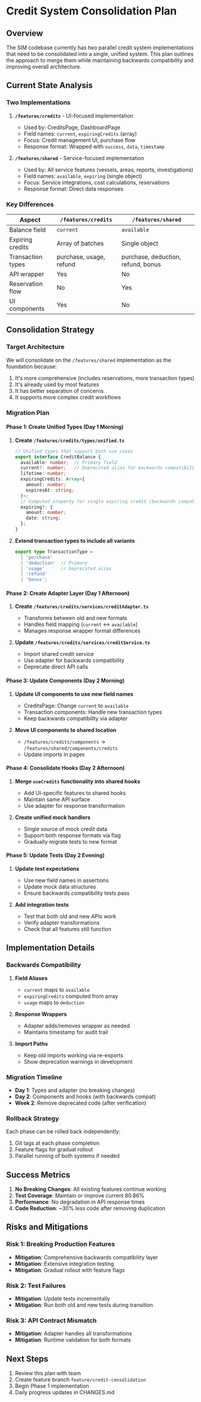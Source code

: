 # Credit System Consolidation Plan

## Overview
The SIM codebase currently has two parallel credit system implementations that need to be consolidated into a single, unified system. This plan outlines the approach to merge them while maintaining backwards compatibility and improving overall architecture.

## Current State Analysis

### Two Implementations

1. **`/features/credits`** - UI-focused implementation
   - Used by: CreditsPage, DashboardPage
   - Field names: `current`, `expiringCredits` (array)
   - Focus: Credit management UI, purchase flow
   - Response format: Wrapped with `success`, `data`, `timestamp`

2. **`/features/shared`** - Service-focused implementation
   - Used by: All service features (vessels, areas, reports, investigations)
   - Field names: `available`, `expiring` (single object)
   - Focus: Service integrations, cost calculations, reservations
   - Response format: Direct data responses

### Key Differences

| Aspect | `/features/credits` | `/features/shared` |
|--------|--------------------|--------------------|
| Balance field | `current` | `available` |
| Expiring credits | Array of batches | Single object |
| Transaction types | purchase, usage, refund | purchase, deduction, refund, bonus |
| API wrapper | Yes | No |
| Reservation flow | No | Yes |
| UI components | Yes | No |

## Consolidation Strategy

### Target Architecture

We will consolidate on the `/features/shared` implementation as the foundation because:
1. It's more comprehensive (includes reservations, more transaction types)
2. It's already used by most features
3. It has better separation of concerns
4. It supports more complex credit workflows

### Migration Plan

#### Phase 1: Create Unified Types (Day 1 Morning)

1. **Create `/features/credits/types/unified.ts`**
   ```typescript
   // Unified types that support both use cases
   export interface CreditBalance {
     available: number;  // Primary field
     current?: number;   // Deprecated alias for backwards compatibility
     lifetime: number;
     expiringCredits: Array<{
       amount: number;
       expiresAt: string;
     }>;
     // Computed property for single expiring credit (backwards compat)
     expiring?: {
       amount: number;
       date: string;
     };
   }
   ```

2. **Extend transaction types to include all variants**
   ```typescript
   export type TransactionType = 
     | 'purchase' 
     | 'deduction'  // Primary
     | 'usage'      // Deprecated alias
     | 'refund' 
     | 'bonus';
   ```

#### Phase 2: Create Adapter Layer (Day 1 Afternoon)

1. **Create `/features/credits/services/creditAdapter.ts`**
   - Transforms between old and new formats
   - Handles field mapping (`current` ↔ `available`)
   - Manages response wrapper format differences

2. **Update `/features/credits/services/creditService.ts`**
   - Import shared credit service
   - Use adapter for backwards compatibility
   - Deprecate direct API calls

#### Phase 3: Update Components (Day 2 Morning)

1. **Update UI components to use new field names**
   - CreditsPage: Change `current` to `available`
   - Transaction components: Handle new transaction types
   - Keep backwards compatibility via adapter

2. **Move UI components to shared location**
   - `/features/credits/components` → `/features/shared/components/credits`
   - Update imports in pages

#### Phase 4: Consolidate Hooks (Day 2 Afternoon)

1. **Merge `useCredits` functionality into shared hooks**
   - Add UI-specific features to shared hooks
   - Maintain same API surface
   - Use adapter for response transformation

2. **Create unified mock handlers**
   - Single source of mock credit data
   - Support both response formats via flag
   - Gradually migrate tests to new format

#### Phase 5: Update Tests (Day 2 Evening)

1. **Update test expectations**
   - Use new field names in assertions
   - Update mock data structures
   - Ensure backwards compatibility tests pass

2. **Add integration tests**
   - Test that both old and new APIs work
   - Verify adapter transformations
   - Check that all features still function

## Implementation Details

### Backwards Compatibility

1. **Field Aliases**
   - `current` maps to `available`
   - `expiringCredits` computed from array
   - `usage` maps to `deduction`

2. **Response Wrappers**
   - Adapter adds/removes wrapper as needed
   - Maintains timestamp for audit trail

3. **Import Paths**
   - Keep old imports working via re-exports
   - Show deprecation warnings in development

### Migration Timeline

- **Day 1**: Types and adapter (no breaking changes)
- **Day 2**: Components and hooks (with backwards compat)
- **Week 2**: Remove deprecated code (after verification)

### Rollback Strategy

Each phase can be rolled back independently:
1. Git tags at each phase completion
2. Feature flags for gradual rollout
3. Parallel running of both systems if needed

## Success Metrics

1. **No Breaking Changes**: All existing features continue working
2. **Test Coverage**: Maintain or improve current 80.86%
3. **Performance**: No degradation in API response times
4. **Code Reduction**: ~30% less code after removing duplication

## Risks and Mitigations

### Risk 1: Breaking Production Features
- **Mitigation**: Comprehensive backwards compatibility layer
- **Mitigation**: Extensive integration testing
- **Mitigation**: Gradual rollout with feature flags

### Risk 2: Test Failures
- **Mitigation**: Update tests incrementally
- **Mitigation**: Run both old and new tests during transition

### Risk 3: API Contract Mismatch
- **Mitigation**: Adapter handles all transformations
- **Mitigation**: Runtime validation for both formats

## Next Steps

1. Review this plan with team
2. Create feature branch `feature/credit-consolidation`
3. Begin Phase 1 implementation
4. Daily progress updates in CHANGES.md
